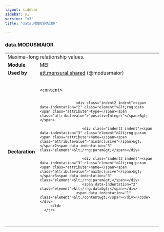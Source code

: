 ```yaml
---
layout: sidebar
sidebar: s1
version: "v3"
title: "data.MODUSMAIOR"

---
```


<div class="macroSpec">
   <h3 id="data.MODUSMAIOR">data.MODUSMAIOR</h3>
   <table class="wovenodd">
      <tr>
         <td colspan="2" class="wovenodd-col2">Maxima-long relationship values.</td>
      </tr>
      <tr>
         <td class="wovenodd-col1"><strong>Module</strong></td>
         <td class="wovenodd-col2">MEI</td>
      </tr>
      <tr>
         <td class="wovenodd-col1"><strong>Used by</strong></td>
         <td class="wovenodd-col2">
            <div class="parent"><a class="link_odd_classSpec" href="{{ site.baseurl }}/{{ page.version }}/attribute-classes/att.mensural.shared.html">att.mensural.shared</a> (@modusmaior)
            </div>
         </td>
      </tr>
      <tr>
         <td class="wovenodd-col1"><strong>Declaration</strong></td>
         <td class="wovenodd-col2">
            <div class="code" xml:space="preserve" data-lang="ODD"><code>
                  <div class="indent1 indent"><span data-indentation="1" class="element">&lt;content&gt;</span>
                     
                     <div class="indent2 indent"><span data-indentation="2" class="element">&lt;rng:data <span class="attribute">type=</span><span class="attributevalue">"positiveInteger"</span>&gt;</span>
                        
                        <div class="indent3 indent"><span data-indentation="3" class="element">&lt;rng:param <span class="attribute">name=</span><span class="attributevalue">"minInclusive"</span>&gt;</span>2<span data-indentation="3" class="element">&lt;/rng:param&gt;</span></div>
                        
                        <div class="indent3 indent"><span data-indentation="3" class="element">&lt;rng:param <span class="attribute">name=</span><span class="attributevalue">"maxInclusive"</span>&gt;</span>3<span data-indentation="3" class="element">&lt;/rng:param&gt;</span></div>
                        <span data-indentation="2" class="element">&lt;/rng:data&gt;</span></div>
                     <span data-indentation="1" class="element">&lt;/content&gt;</span></div></code></div>
         </td>
      </tr>
   </table>
</div>